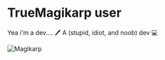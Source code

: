 # TrueMagikarp user

Yea i'm a dev.... 🖊️ A (stupid, idiot, and noob) dev 💻

![Magikarp](/immagini_markdown/gatto.png)
